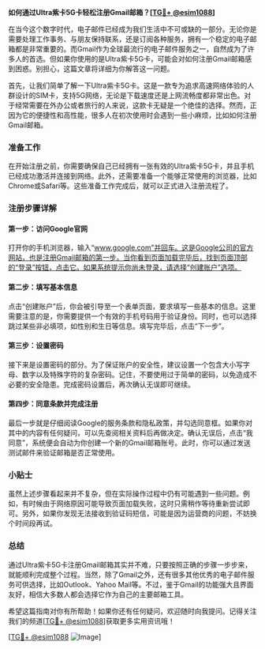 **如何通过Ultra紫卡5G卡轻松注册Gmail邮箱？[[TG💪+ @esim1088](https://t.me/s/esim1088)]**

在当今这个数字时代，电子邮件已经成为我们生活中不可或缺的一部分。无论你是需要处理工作事务、与朋友保持联系，还是订阅各种服务，拥有一个稳定的电子邮箱都是非常重要的。而Gmail作为全球最流行的电子邮件服务之一，自然成为了许多人的首选。但如果你使用的是Ultra紫卡5G卡，可能会对如何注册Gmail邮箱感到困惑。别担心，这篇文章将详细为你解答这一问题。

首先，让我们简单了解一下Ultra紫卡5G卡。这是一款专为追求高速网络体验的人群设计的SIM卡，支持5G网络，无论是下载速度还是上网流畅度都非常出色。对于经常需要在外办公或者旅行的人来说，这款卡无疑是一个绝佳的选择。然而，正因为它的便捷性和高性能，很多人在初次使用时会遇到一些小麻烦，比如如何注册Gmail邮箱。

### 准备工作

在开始注册之前，你需要确保自己已经拥有一张有效的Ultra紫卡5G卡，并且手机已经成功激活并连接到网络。此外，还需要准备一个能够正常使用的浏览器，比如Chrome或Safari等。这些准备工作完成后，就可以正式进入注册流程了。

### 注册步骤详解

#### 第一步：访问Google官网

打开你的手机浏览器，输入“www.google.com”并回车。这是Google公司的官方网站，也是注册Gmail邮箱的第一步。当你看到页面加载完毕后，找到页面顶部的“登录”按钮，点击它。如果系统提示你尚未登录，请选择“创建账户”选项。

#### 第二步：填写基本信息

点击“创建账户”后，你会被引导至一个表单页面，要求填写一些基本的信息。这里需要注意的是，你需要提供一个有效的手机号码用于验证身份。同时，也可以选择跳过某些非必填项，如性别和生日等信息。填写完毕后，点击“下一步”。

#### 第三步：设置密码

接下来是设置密码的部分。为了保证账户的安全性，建议设置一个包含大小写字母、数字以及特殊字符的复杂密码。记住，不要使用过于简单的密码，以免造成不必要的安全隐患。完成密码设置后，再次确认无误即可继续。

#### 第四步：同意条款并完成注册

最后一步就是仔细阅读Google的服务条款和隐私政策，并勾选同意框。如果你对其中的内容有任何疑问，可以先查阅相关资料后再做决定。确认无误后，点击“我同意”，系统便会自动为你创建一个新的Gmail邮箱账号。此时，你可以通过发送测试邮件来验证邮箱是否正常使用。

### 小贴士

虽然上述步骤看起来并不复杂，但在实际操作过程中仍有可能遇到一些问题。例如，有时候由于网络原因可能导致页面加载失败，这时只需稍作等待重新尝试即可。另外，如果你发现无法接收到验证码短信，可能是因为运营商的问题，不妨换个时间段再试。

### 总结

通过Ultra紫卡5G卡注册Gmail邮箱其实并不难，只要按照正确的步骤一步步来，就能顺利完成整个过程。当然，除了Gmail之外，还有很多其他优秀的电子邮件服务可供选择，比如Outlook、Yahoo Mail等。不过，鉴于Gmail的功能强大且界面友好，相信大多数人都会选择它作为自己的主要邮箱工具。

希望这篇指南对你有所帮助！如果你还有任何疑问，欢迎随时向我提问。记得关注我们的频道[[TG💪+ @esim1088](https://t.me/s/esim1088)]获取更多实用资讯哦！

[[TG💪+ @esim1088](https://t.me/s/esim1088) ![Image](https://i.postimg.cc/4NQfJmqS/Snipaste-2025-05-13-00-14-12.png)]